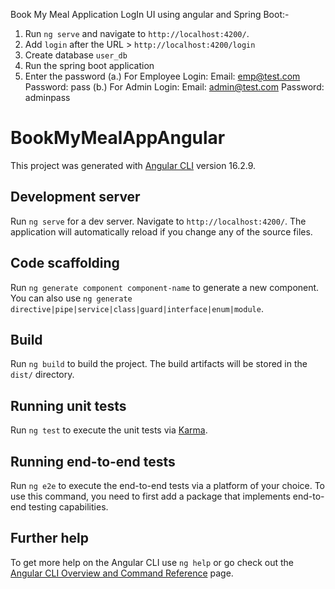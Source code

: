 Book My Meal Application LogIn UI using angular and Spring Boot:-

1. Run `ng serve` and navigate to `http://localhost:4200/`.
2. Add `login` after the URL > `http://localhost:4200/login`
3. Create database `user_db`
4. Run the spring boot application
5. Enter the password
   (a.) For Employee Login: Email: emp@test.com
                            Password: pass
   (b.) For Admin Login: Email: admin@test.com
                            Password: adminpass
   


# BookMyMealAppAngular

This project was generated with [Angular CLI](https://github.com/angular/angular-cli) version 16.2.9.

## Development server

Run `ng serve` for a dev server. Navigate to `http://localhost:4200/`. The application will automatically reload if you change any of the source files.

## Code scaffolding

Run `ng generate component component-name` to generate a new component. You can also use `ng generate directive|pipe|service|class|guard|interface|enum|module`.

## Build

Run `ng build` to build the project. The build artifacts will be stored in the `dist/` directory.

## Running unit tests

Run `ng test` to execute the unit tests via [Karma](https://karma-runner.github.io).

## Running end-to-end tests

Run `ng e2e` to execute the end-to-end tests via a platform of your choice. To use this command, you need to first add a package that implements end-to-end testing capabilities.

## Further help

To get more help on the Angular CLI use `ng help` or go check out the [Angular CLI Overview and Command Reference](https://angular.io/cli) page.
